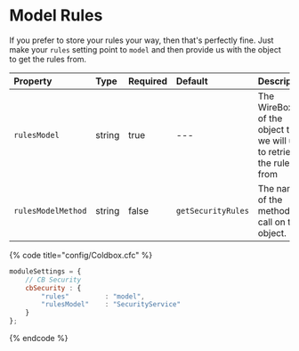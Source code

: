 # Model Rules

If you prefer to store your rules your way, then that's perfectly fine.  Just make your `rules` setting point to `model` and then provide us with the object to get the rules from.

| Property | Type | Required | Default | Description |
| :--- | :--- | :--- | :--- | :--- |
| `rulesModel` | string | true | --- | The WireBox ID of the object that we will use to retrieve the rules from |
| `rulesModelMethod` | string | false | `getSecurityRules` | The name of the method to call on the object. |



{% code title="config/Coldbox.cfc" %}
```javascript
moduleSettings = {
	// CB Security
	cbSecurity : {
		"rules" 		: "model",
		"rulesModel" 	: "SecurityService"
	}
};
```
{% endcode %}

  


